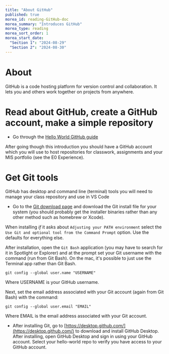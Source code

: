 ```yaml
---
title: "About GitHub"
published: true
morea_id: reading-GitHub-doc
morea_summary: "Introduces GitHub"
morea_type: reading
morea_sort_order: 1
morea_start_date: 
  "Section 1": "2024-08-29"
  "Section 2": "2024-08-30"
---
```

# About
GitHub is a code hosting platform for version control and collaboration. It lets you and others work together on projects from anywhere.

# Read about GitHub, create a GitHub account, make a simple repository

- Go through the [Hello World GitHub guide](https://guides.github.com/activities/hello-world/)

After going though this introduction you should have a GitHub account which you will use to host repositories for classwork, assignments and your MIS portfolio (see the E0 Experience).

# Get Git tools
GitHub has desktop and command line (terminal) tools you will need to manage your class repository and use in VS Code

- Go to the [Git download page](https://git-scm.com/downloads) and download the Git install file for  your system (you should probably get the installer binaries rather than any other method such as homebrew or Xcode). 

When installing *if* it asks about `Adjusting your PATH environment` select the `Use Git and optional tool from the Command Prompt` option. Use the defaults for everything else. 

After installation, open the `Git Bash` application (you may have to search for it in Spotlight or Explorer) and at the prompt set your Git username with the command (run from Git Bash). On the mac, it's possible to just use the Terminal app rather than Git Bash.

`git config --global user.name "USERNAME"`

Where USERNAME is your GitHub username.

Next, set the email address associated with your Git account (again from Git Bash) with the command:

`git config --global user.email "EMAIL"`

Where EMAIL is the email address associated with your Git account.
<br>
- After installing Git, go to [https://desktop.github.com/](https://desktop.github.com/) to download and install GitHub Desktop. After installing, open GitHub Desktop and sign in using your GitHub account. Select your hello-world repo to verify you have access to your GitHub account.

